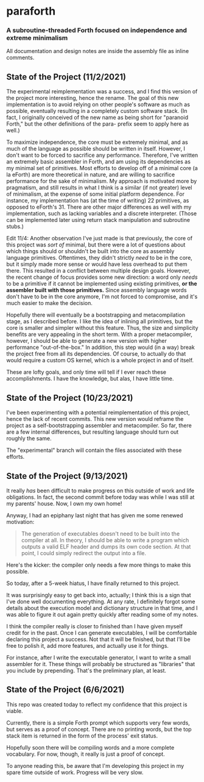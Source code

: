 # paraforth
### A subroutine-threaded Forth focused on independence and extreme minimalism

All documentation and design notes are inside the assembly file as inline comments.

## State of the Project (11/2/2021)

The experimental reimplementation was a success, and I find this version of the project more interesting, hence the rename.
The goal of this new implementation is to avoid relying on other people's software as much as possible,
eventually resulting in a completely custom software stack.
(In fact, I originally conceived of the new name as being short for "paranoid Forth,"
but the other definitions of the para- prefix seem to apply here as well.)

To maximize independence, the core must be extremely minimal, and as much of the language as possible should be written in itself.
However, I don't want to be forced to sacrifice any performance.
Therefore, I've written an extremely basic assembler in Forth, and am using its dependencies as my minimal set of primitives.
Most efforts to develop off of a minimal core (a la eForth) are more theoretical in nature,
and are willing to sacrifice performance for the sake of minimalism.
My approach is motivated more by pragmatism, and still results in what I think is a similar (if not greater) level of minimalism,
at the expense of some initial platform dependence.
For instance, my implementation has (at the time of writing) 22 primitives, as opposed to eForth's 31.
There are other major differences as well with my implementation, such as lacking variables and a discrete interpreter.
(Those can be implemented later using return stack manipulation and subroutine stubs.)

Edit 11/4: Another observation I've just made is that previously, the core of this project was *sort of* minimal,
but there were a lot of questions about which things should or shouldn't be built into the core as assembly language primitives.
Oftentimes, they didn't strictly *need* to be in the core, but it simply made more sense or would have less overhead to put them there.
This resulted in a conflict between multiple design goals. However, the recent change of focus provides some new direction:
a word only *needs* to be a primitive if it cannot be implemented using existing primitives, **or the assembler built with those primitives.**
Since assembly language words don't have to be in the core anymore, I'm not forced to compromise, and it's much easier to make the decision.

Hopefully there will eventually be a bootstrapping and metacompilation stage, as I described before.
I like the idea of inlining all primitives, but the core is smaller and simpler without this feature.
Thus, the size and simplicity benefits are very appealing in the short term.
With a proper metacompiler, however, I should be able to generate a new version with higher performance "out-of-the-box."
In addition, this step would (in a way) break the project free from all its dependencies.
Of course, to actually do that would require a custom OS kernel, which is a whole project in and of itself.

These are lofty goals, and only time will tell if I ever reach these accomplishments.
I have the knowledge, but alas, I have little time.

## State of the Project (10/23/2021)

I've been experimenting with a potential reimplementation of this project, hence the lack of recent commits.
This new version would reframe the project as a self-bootstrapping assembler and metacompiler.
So far, there are a few internal differences, but resulting language should turn out roughly the same.

The "experimental" branch will contain the files associated with these efforts.

## State of the Project (9/13/2021)

It really *has* been difficult to make progress on this outside of work and life obligations.
In fact, the second commit before today was while I was still at my parents' house.
Now, I own my own home!

Anyway, I had an epiphany last night that has given me some renewed motivation:

> The generation of executables doesn't need to be built into the compiler at all.
> In theory, I should be able to write a program which outputs a valid ELF header and dumps its own code section.
> At that point, I could simply redirect the output into a file.

Here's the kicker: the compiler only needs a few more things to make this possible.

So today, after a 5-week hiatus, I have finally returned to this project.

It was surprisingly easy to get back into, actually; I think this is a sign that I've done well documenting everything.
At any rate, I definitely forgot some details about the execution model and dictionary structure in that time,
and I was able to figure it out again pretty quickly after reading some of my notes.

I think the compiler really is closer to finished than I have given myself credit for in the past.
Once I can generate executables, I will be comfortable declaring this project a success.
Not that it will be finished, but that I'll be free to polish it, add more features, and actually use it for things.

For instance, after I write the executable generator, I want to write a small assembler for it.
These things will probably be structured as "libraries" that you include by prepending.
That's the preliminary plan, at least.

## State of the Project (6/6/2021)

This repo was created today to reflect my confidence that this project is viable.

Currently, there is a simple Forth prompt which supports very few words, but serves as a proof of concept.
There are no printing words, but the top stack item is returned in the form of the process' exit status.

Hopefully soon there will be compiling words and a more complete vocabulary.
For now, though, it really is just a proof of concept.

To anyone reading this, be aware that I'm developing this project in my spare time outside of work.
Progress will be very slow.
